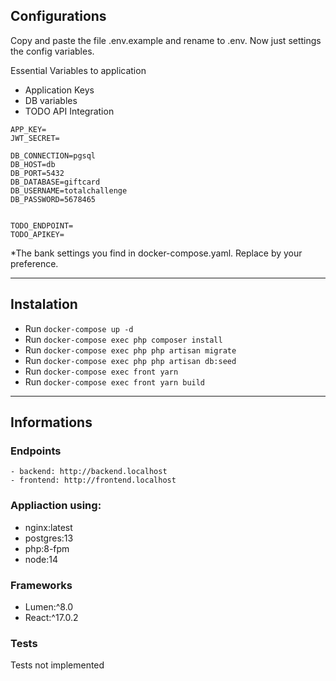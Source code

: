 ## Configurations

Copy and paste the file .env.example and rename to .env. Now just settings the config variables.

Essential Variables to application

- Application Keys
- DB variables
- TODO API Integration

```
APP_KEY=
JWT_SECRET=

DB_CONNECTION=pgsql
DB_HOST=db
DB_PORT=5432
DB_DATABASE=giftcard
DB_USERNAME=totalchallenge
DB_PASSWORD=5678465


TODO_ENDPOINT=
TODO_APIKEY=
```

\*The bank settings you find in docker-compose.yaml. Replace by your preference.

---

## Instalation

- Run `docker-compose up -d`
- Run `docker-compose exec php composer install`
- Run `docker-compose exec php php artisan migrate`
- Run `docker-compose exec php php artisan db:seed`
- Run `docker-compose exec front yarn`
- Run `docker-compose exec front yarn build`

---

## Informations

### Endpoints

    - backend: http://backend.localhost
    - frontend: http://frontend.localhost

### Appliaction using:

- nginx:latest
- postgres:13
- php:8-fpm
- node:14

### Frameworks

- Lumen:^8.0
- React:^17.0.2

### Tests

Tests not implemented
